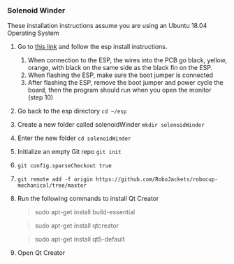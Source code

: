 ### Solenoid Winder

These installation instructions assume you are using an Ubuntu 18.04 Operating System

1. Go to [this link](https://docs.espressif.com/projects/esp-idf/en/latest/get-started/) and follow the esp install instructions.
    1. When connection to the ESP, the wires into the PCB go black, yellow, orange, with black on the same side as the black fin on the ESP.
    2. When flashing the ESP, make sure the boot jumper is connected
    3. After flashing the ESP, remove the boot jumper and power cycle the board, then the program should run when you open the monitor (step 10)
2. Go back to the esp directory ```cd ~/esp```
3. Create a new folder called solenoidWinder ```mkdir solenoidWinder```
4. Enter the new folder ```cd solenoidWinder```
5. Initialize an empty Git repo ```git init```
6. ```git config.sparseCheckout true```
7. ```git remote add -f origin https://github.com/RoboJackets/robocup-mechanical/tree/master```
    
2. Run the following commands to install Qt Creator
    
    > sudo apt-get install build-essential 
    
    > sudo apt-get install qtcreator
    
    > sudo apt-get install qt5-default
    
3. Open Qt Creator
